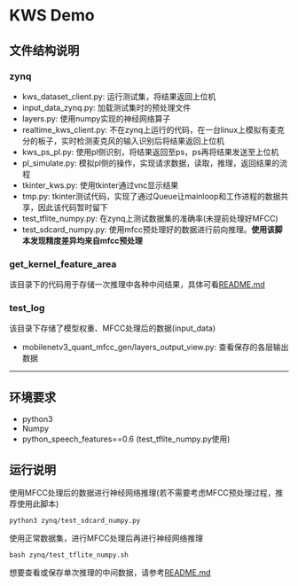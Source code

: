 # KWS Demo

## 文件结构说明

### zynq
- kws_dataset_client.py: 运行测试集，将结果返回上位机
- input_data_zynq.py: 加载测试集时的预处理文件
- layers.py: 使用numpy实现的神经网络算子
- realtime_kws_client.py: 不在zynq上运行的代码，在一台linux上模拟有麦克分的板子，实时检测麦克风的输入识别后将结果返回上位机
- kws_ps_pl.py: 使用pl侧识别，将结果返回至ps，ps再将结果发送至上位机
- pl_simulate.py: 模拟pl侧的操作，实现请求数据，读取，推理，返回结果的流程
- tkinter_kws.py: 使用tkinter通过vnc显示结果
- tmp.py: tkinter测试代码，实现了通过Queue让mainloop和工作进程的数据共享，因此该代码暂时留下
- test_tflite_numpy.py: 在zynq上测试数据集的准确率(未提前处理好MFCC)
- test_sdcard_numpy.py: 使用mfcc预处理好的数据进行前向推理。**使用该脚本发现精度差异均来自mfcc预处理**

### get_kernel_feature_area
该目录下的代码用于存储一次推理中各种中间结果，具体可看[README.md](../get_kernel_feature_area/README.md)

### test_log
该目录下存储了模型权重、MFCC处理后的数据(input_data)
- mobilenetv3_quant_mfcc_gen/layers_output_view.py: 查看保存的各层输出数据

----------------------------

## 环境要求
- python3
- Numpy
- python_speech_features==0.6 (test_tflite_numpy.py使用)

## 运行说明
使用MFCC处理后的数据进行神经网络推理(若不需要考虑MFCC预处理过程，推荐使用此脚本)
```
python3 zynq/test_sdcard_numpy.py
```

使用正常数据集，进行MFCC处理后再进行神经网络推理
```
bash zynq/test_tflite_numpy.sh
```

想要查看或保存单次推理的中间数据，请参考[README.md](../get_kernel_feature_area/README.md)